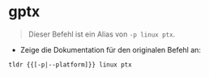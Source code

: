 # gptx

> Dieser Befehl ist ein Alias von `-p linux ptx`.

- Zeige die Dokumentation für den originalen Befehl an:

`tldr {{[-p|--platform]}} linux ptx`
